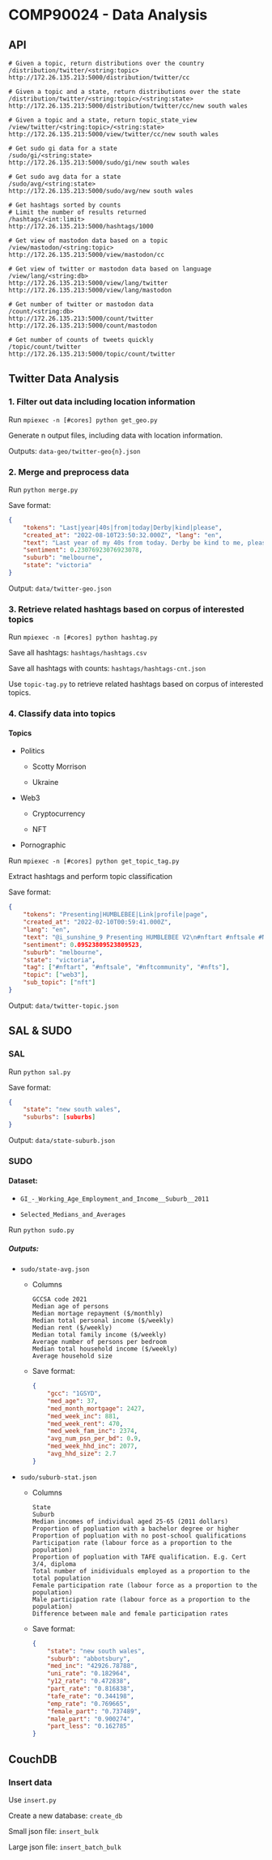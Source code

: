 # COMP90024 - Data Analysis



## API

```
# Given a topic, return distributions over the country
/distribution/twitter/<string:topic>
http://172.26.135.213:5000/distribution/twitter/cc

# Given a topic and a state, return distributions over the state
/distribution/twitter/<string:topic>/<string:state>
http://172.26.135.213:5000/distribution/twitter/cc/new south wales

# Given a topic and a state, return topic_state_view
/view/twitter/<string:topic>/<string:state>
http://172.26.135.213:5000/view/twitter/cc/new south wales

# Get sudo gi data for a state
/sudo/gi/<string:state>
http://172.26.135.213:5000/sudo/gi/new south wales

# Get sudo avg data for a state
/sudo/avg/<string:state>
http://172.26.135.213:5000/sudo/avg/new south wales

# Get hashtags sorted by counts
# Limit the number of results returned
/hashtags/<int:limit>
http://172.26.135.213:5000/hashtags/1000

# Get view of mastodon data based on a topic
/view/mastodon/<string:topic>
http://172.26.135.213:5000/view/mastodon/cc

# Get view of twitter or mastodon data based on language
/view/lang/<string:db>
http://172.26.135.213:5000/view/lang/twitter
http://172.26.135.213:5000/view/lang/mastodon

# Get number of twitter or mastodon data
/count/<string:db>
http://172.26.135.213:5000/count/twitter
http://172.26.135.213:5000/count/mastodon

# Get number of counts of tweets quickly
/topic/count/twitter
http://172.26.135.213:5000/topic/count/twitter
```





## Twitter Data Analysis

### 1. Filter out data including location information

Run `mpiexec -n [#cores] python get_geo.py`

Generate n output files, including data with location information.

Outputs: `data-geo/twitter-geo{n}.json`



### 2. Merge and preprocess data

Run `python merge.py`

Save format: 

```json
{
    "tokens": "Last|year|40s|from|today|Derby|kind|please",
    "created_at": "2022-08-10T23:50:32.000Z", "lang": "en",
    "text": "Last year of my 40s from today. Derby be kind to me, please.",
    "sentiment": 0.23076923076923078,
    "suburb": "melbourne",
    "state": "victoria"
}
```

Output: `data/twitter-geo.json`



### 3. Retrieve related hashtags based on corpus of interested topics

Run `mpiexec -n [#cores] python hashtag.py`

Save all hashtags: `hashtags/hashtags.csv`

Save all hashtags with counts: `hashtags/hashtags-cnt.json`

Use `topic-tag.py` to retrieve related hashtags based on corpus of interested topics.



### 4. Classify data into topics

#### Topics

* Politics

  * Scotty Morrison

  * Ukraine

* Web3

  * Cryptocurrency

  * NFT

* Pornographic

Run `mpiexec -n [#cores] python get_topic_tag.py`

Extract hashtags and perform topic classification

Save format:

```json
{
    "tokens": "Presenting|HUMBLEBEE|Link|profile|page",
    "created_at": "2022-02-10T00:59:41.000Z",
    "lang": "en",
    "text": "@i_sunshine_9 Presenting HUMBLEBEE V2\n#nftart #nftsale #NFTCommunity #NFTs \nLink on profile page to @opensea ---------------------------\nhttps://t.co/HhkdBcK7T7",
    "sentiment": 0.09523809523809523,
    "suburb": "melbourne",
    "state": "victoria",
    "tag": ["#nftart", "#nftsale", "#nftcommunity", "#nfts"],
    "topic": ["web3"],
    "sub_topic": ["nft"]
}
```

Output: `data/twitter-topic.json`



## SAL & SUDO

### SAL

Run `python sal.py`

Save format:

```json
{
    "state": "new south wales",
    "suburbs": [suburbs]
}
```

Output: `data/state-suburb.json`



### SUDO

#### Dataset:

* `GI_-_Working_Age_Employment_and_Income__Suburb__2011`

* `Selected_Medians_and_Averages`

Run `python sudo.py`

##### Outputs:

* `sudo/state-avg.json`

  * Columns

    ```
    GCCSA code 2021
    Median age of persons
    Median mortage repayment ($/monthly)
    Median total personal income ($/weekly)
    Median rent ($/weekly)
    Median total family income ($/weekly)
    Average number of persons per bedroom
    Median total household income ($/weekly)
    Average household size
    ```

  * Save format:

    ```json
    {
        "gcc": "1GSYD",
        "med_age": 37,
        "med_month_mortgage": 2427,
        "med_week_inc": 881,
        "med_week_rent": 470,
        "med_week_fam_inc": 2374,
        "avg_num_psn_per_bd": 0.9,
        "med_week_hhd_inc": 2077,
        "avg_hhd_size": 2.7
    }
    ```

* `sudo/suburb-stat.json`

  * Columns

    ```
    State
    Suburb
    Median incomes of individual aged 25-65 (2011 dollars)
    Proportion of popluation with a bachelor degree or higher
    Proportion of popluation with no post-school qualifications
    Participation rate (labour force as a proportion to the population)
    Proportion of popluation with TAFE qualification. E.g. Cert 3/4, diploma
    Total number of inidividuals employed as a proportion to the total population
    Female participation rate (labour force as a proportion to the population)
    Male participation rate (labour force as a proportion to the population)
    Difference between male and female participation rates
    ```

  * Save format:

    ```json
    {
        "state": "new south wales",
        "suburb": "abbotsbury",
        "med_inc": "42926.78788",
        "uni_rate": "0.182964",
        "y12_rate": "0.472838",
        "part_rate": "0.816838",
        "tafe_rate": "0.344198",
        "emp_rate": "0.769665",
        "female_part": "0.737489",
        "male_part": "0.900274",
        "part_less": "0.162785"
    }
    ```




## CouchDB

### Insert data

Use `insert.py`

Create a new database: `create_db`

Small json file: `insert_bulk`

Large json file: `insert_batch_bulk`

